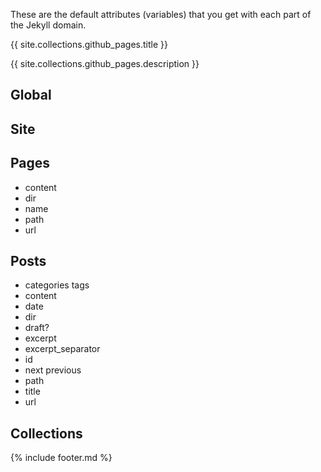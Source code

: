 ---
---
These are the default attributes (variables) that you get with each part of the Jekyll domain.

{{ site.collections.github_pages.title }}

{{ site.collections.github_pages.description }}

## Global


## Site


## Pages
- content
- dir
- name
- path
- url

## Posts
- categories tags
- content
- date
- dir
- draft?
- excerpt
- excerpt_separator
- id
- next previous
- path
- title
- url

## Collections


{% include footer.md %}
